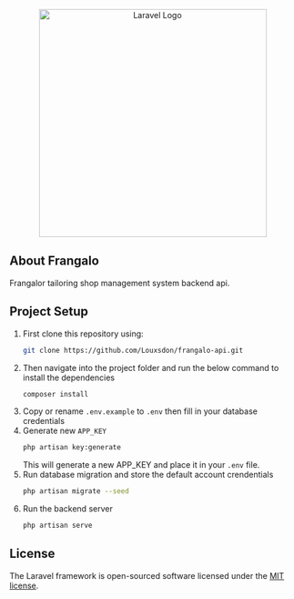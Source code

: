 <p align="center"><a href="https://laravel.com" target="_blank"><img src="https://raw.githubusercontent.com/laravel/art/master/logo-lockup/5%20SVG/2%20CMYK/1%20Full%20Color/laravel-logolockup-cmyk-red.svg" width="400" alt="Laravel Logo"></a></p>



## About Frangalo

Frangalor tailoring shop management system backend api.

## Project Setup

1. First clone this repository using:
    ```bash
    git clone https://github.com/Louxsdon/frangalo-api.git
    ```
2. Then navigate into the project folder and run the below command to install the dependencies
    ```bash
    composer install
    ```
3. Copy or rename `.env.example` to `.env` then fill in your database credentials
4. Generate new `APP_KEY`
    ```bash
    php artisan key:generate
    ```
    This will generate a new APP_KEY and place it in your `.env` file.
5. Run database migration and store the default account crendentials
    ```bash
    php artisan migrate --seed
    ```
6. Run the backend server
    ```bash
    php artisan serve
    ```

## License

The Laravel framework is open-sourced software licensed under the [MIT license](https://opensource.org/licenses/MIT).
